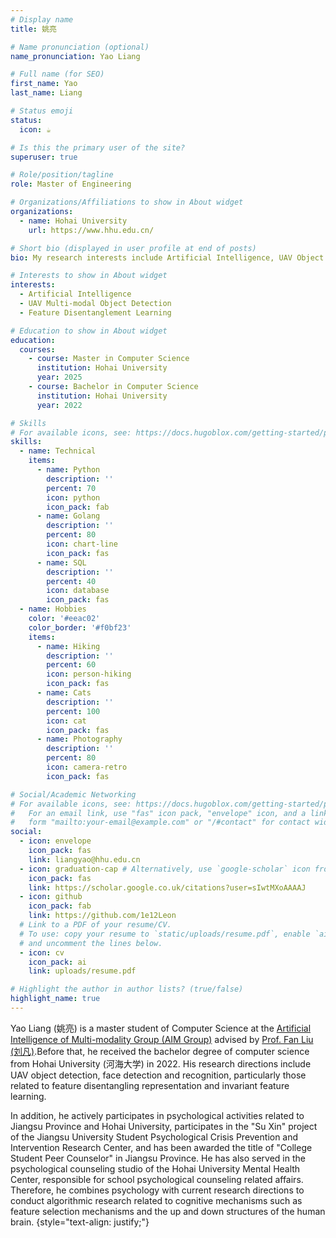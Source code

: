 ```yaml
---
# Display name
title: 姚亮

# Name pronunciation (optional)
name_pronunciation: Yao Liang

# Full name (for SEO)
first_name: Yao
last_name: Liang

# Status emoji
status:
  icon: ☕️

# Is this the primary user of the site?
superuser: true

# Role/position/tagline
role: Master of Engineering

# Organizations/Affiliations to show in About widget
organizations:
  - name: Hohai University
    url: https://www.hhu.edu.cn/

# Short bio (displayed in user profile at end of posts)
bio: My research interests include Artificial Intelligence, UAV Object Detection and Feature Disentanglement.

# Interests to show in About widget
interests:
  - Artificial Intelligence
  - UAV Multi-modal Object Detection
  - Feature Disentanglement Learning

# Education to show in About widget
education:
  courses:
    - course: Master in Computer Science
      institution: Hohai University
      year: 2025
    - course: Bachelor in Computer Science
      institution: Hohai University
      year: 2022

# Skills
# For available icons, see: https://docs.hugoblox.com/getting-started/page-builder/#icons
skills:
  - name: Technical
    items:
      - name: Python
        description: ''
        percent: 70
        icon: python
        icon_pack: fab
      - name: Golang
        description: ''
        percent: 80
        icon: chart-line
        icon_pack: fas
      - name: SQL
        description: ''
        percent: 40
        icon: database
        icon_pack: fas
  - name: Hobbies
    color: '#eeac02'
    color_border: '#f0bf23'
    items:
      - name: Hiking
        description: ''
        percent: 60
        icon: person-hiking
        icon_pack: fas
      - name: Cats
        description: ''
        percent: 100
        icon: cat
        icon_pack: fas
      - name: Photography
        description: ''
        percent: 80
        icon: camera-retro
        icon_pack: fas

# Social/Academic Networking
# For available icons, see: https://docs.hugoblox.com/getting-started/page-builder/#icons
#   For an email link, use "fas" icon pack, "envelope" icon, and a link in the
#   form "mailto:your-email@example.com" or "/#contact" for contact widget.
social:
  - icon: envelope
    icon_pack: fas
    link: liangyao@hhu.edu.cn
  - icon: graduation-cap # Alternatively, use `google-scholar` icon from `ai` icon pack
    icon_pack: fas
    link: https://scholar.google.co.uk/citations?user=sIwtMXoAAAAJ
  - icon: github
    icon_pack: fab
    link: https://github.com/1e12Leon
  # Link to a PDF of your resume/CV.
  # To use: copy your resume to `static/uploads/resume.pdf`, enable `ai` icons in `params.yaml`,
  # and uncomment the lines below.
  - icon: cv
    icon_pack: ai
    link: uploads/resume.pdf

# Highlight the author in author lists? (true/false)
highlight_name: true
---
```

Yao Liang (姚亮) is a master student of Computer Science at the [Artificial Intelligence of Multi-modality Group (AIM Group)](https://multimodality.group/) advised by [Prof. Fan Liu (刘凡)](https://cies.hhu.edu.cn/_s97/2013/0508/c4122a54931/page.psp).Before that, he received the bachelor degree of computer science from Hohai University (河海大学) in 2022. His research directions include UAV object detection, face detection and recognition, particularly those related to feature disentangling representation and invariant feature learning.

In addition, he actively participates in psychological activities related to Jiangsu Province and Hohai University, participates in the "Su Xin" project of the Jiangsu University Student Psychological Crisis Prevention and Intervention Research Center, and has been awarded the title of "College Student Peer Counselor" in Jiangsu Province. He has also served in the psychological counseling studio of the Hohai University Mental Health Center, responsible for school psychological counseling related affairs. Therefore, he combines psychology with current research directions to conduct algorithmic research related to cognitive mechanisms such as feature selection mechanisms and the up and down structures of the human brain.
{style="text-align: justify;"}

